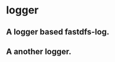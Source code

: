 logger
========

A logger based fastdfs-log.
---------------------------

A another logger.
---------------------------
